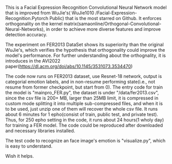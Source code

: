 This is a Facial Expression Recognition Convolutional Neural Network model that is improved from WuJie's( WuJie1010 /Facial-Expression-Recognition.Pytorch Public) that is the most starred on Github. It enforces orthogonality on the kernel matrix(samaonline/Orthogonal-Convolutional-Neural-Networks), in order to achieve more diverse features and improve detection accuracy. 

The experiment on FER2013 DataSet shows its superiority than the original WuJie's, which verifies the hypothesis that orthogonality could improve the model's performance. For further understanding about the orthognality, it is introduces in the AVI2022 paper(https://dl.acm.org/doi/abs/10.1145/3531073.3534470) 

The code now runs on FER2013 dataset, use Resnet-18 network, output is categorial emotion labels, and in non-resume performing state(i.e., not resume from former checkpoint, but start from 0). The entry code for train the model is "mainpro_FER.py", the dataset is under "/data/fer2013.csv", since the csv file is 200+ MB, larger than 25MB limit, it is compressed in custom mode splitting it into multiple sub-compressed files, and when it is to be used, just unzip one of them will recover the whole csv file. It runs about 6 minutes for 1 epho(consist of train, public test, and private test). Thus, for 250 epho setting in the code, it runs about 24 hours(1 wholy day) for training a FER model. The code could be reproduced after downloaded and necessary libraries installed.

The test code to recognize an face image's emotion is "visualize.py", which is easy to understand.

Wish it helps.


